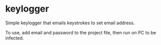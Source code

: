 # keylogger
Simple keylogger that emails keystrokes to set email address.

To use, add email and password to the project file, then run on PC to be infected.
